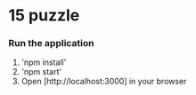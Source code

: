 # 15 puzzle

### Run the application

1. 'npm install'
2. 'npm start'
3. Open [http://localhost:3000] in your browser
